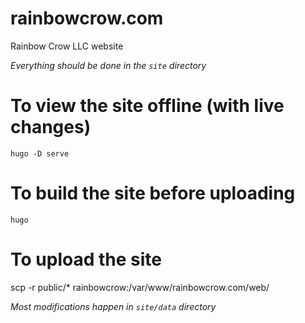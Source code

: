 # rainbowcrow.com
Rainbow Crow LLC website

*Everything should be done in the `site` directory*

# To view the site offline (with live changes)
`hugo -D serve`

# To build the site before uploading
`hugo`

# To upload the site
scp -r public/* rainbowcrow:/var/www/rainbowcrow.com/web/

*Most modifications happen in `site/data` directory*
